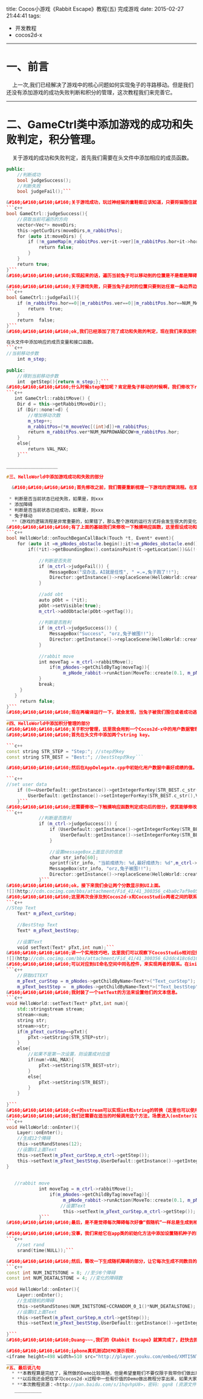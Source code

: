 title: Cocos小游戏《Rabbit Escape》教程(五) 完成游戏
date: 2015-02-27 21:44:41
tags:
- 开发教程
- cocos2d-x
---
# 一、前言
 &#160;&#160;&#160;&#160;上一次,我们已经解决了游戏中的核心问题如何实现兔子的寻路移动。但是我们还没有添加游戏的成功失败判断和积分的管理，这次教程我们来完善它。
 __________
# 二、GameCtrl类中添加游戏的成功和失败判定，积分管理。
&#160;&#160;&#160;&#160;关于游戏的成功和失败判定，首先我们需要在头文件中添加相应的成员函数。  
```c++
public:
    //判断成功
    bool judgeSuccess();
    //判断失败
    bool judgeFail();```

&#160;&#160;&#160;&#160;关于游戏成功，玩过神经猫的童鞋都应该知道，只要将猫围住就算赢了，同比我们的游戏，只要将兔子围住就可以了。
```c++
bool GameCtrl::judgeSuccess(){
    //获取当前可遍历的方向
    vector<Vec*> moveDirs;
    this->getCurDirs(moveDirs,m_rabbitPos);
    for (auto it:moveDirs) {
        if (!m_gameMap[m_rabbitPos.ver+it->ver][m_rabbitPos.hor+it->hor]->isObt){
            return false;
        }
    }
    return true;
}```
&#160;&#160;&#160;&#160;实现起来的话，遍历当前兔子可以移动到的位置是不是都是障碍就行了，如果都是说明成功了，否则则没有成功。

&#160;&#160;&#160;&#160;关于游戏失败，只要当兔子此时的位置只要到达任意一条边界边上，则就说明兔子成功的逃脱了，游戏也失败了。
```c++
bool GameCtrl::judgeFail(){
    if (m_rabbitPos.hor==0||m_rabbitPos.ver==0||m_rabbitPos.hor==NUM_MAPROWANDCOW-1||m_rabbitPos.ver==NUM_MAPROWANDCOW-1) {
        return  true;
    }
    return  false;
}```
&#160;&#160;&#160;&#160;ok,我们已经添加了完了成功和失败的判定，现在我们来添加积分的管理。分析一下，在这个游戏中积分是什么，其实就是兔子移动的次数(step)。如果你能在兔子移动越少的情况下将兔子围住，当然就说明你越牛X。  

在头文件中添加响应的成员变量和接口函数。    
```c++
//当前移动步数
    int m_step;
 
public:
    //得到当前移动步数
    int  getStep(){return m_step;};```
&#160;&#160;&#160;&#160;什么时候step增加呢？肯定是兔子移动的时候啊，我们修改下rabbitMove函数。
```c++
   int GameCtrl::rabbitMove() {
    Dir d = this->getRabbitMoveDir();
    if (Dir::none!=d) {
        //增加移动次数
        m_step++;
        m_rabbitPos=(*m_moveVec[(int)d])+m_rabbitPos;
        return m_rabbitPos.ver*NUM_MAPROWANDCOW+m_rabbitPos.hor;
    }
    else{
        return VAL_MAX;
    }```
     
___________________

#三、HelloWorld中添加游戏成功和失败的部分

  &#160;&#160;&#160;&#160;首先修改之前，我们需要重新梳理一下游戏的逻辑流程。在添加了成功和失败判定部分后，我们游戏的逻辑流程应该是变成这样的:  
  
 * 判断是否当前状态已经失败，如果是，则xxx
 * 添加障碍
 * 判断是否当前状态已经成功，如果是，则xxx
 * 兔子移动  
  **（游戏的逻辑流程是非常重要的，如果错了，那么整个游戏的运行方式将会发生很大的变化。）**
&#160;&#160;&#160;&#160;有了上面的基础我们来修改一下触摸响应函数，这里假设成功和失败后先让它们显示MessageBox然后重新加载场景。
```c++
bool HelloWorld::onTouchBeganCallBack(Touch *t, Event* event){
    for (auto it =m_pNodes_obstacle.begin();it!=m_pNodes_obstacle.end() ; it++) {
        if((*it)->getBoundingBox().containsPoint(t->getLocation())&&(!(*it)->isVisible())){
             
            //判断是否失败
            if (m_ctrl->judgeFail()) {
                MessageBox("没办法，AI就是任性", " =.=,兔子跑了!!");
                Director::getInstance()->replaceScene(HelloWorld::createScene());
            }
 
            //add obt
            auto pObt = (*it);
            pObt->setVisible(true);
            m_ctrl->addObtacle(pObt->getTag());
             
            //判断是否胜利
            if (m_ctrl->judgeSuccess()) {
                MessageBox("Success", "orz,兔子被围!!");
                Director::getInstance()->replaceScene(HelloWorld::createScene());
            }
 
            //rabbit move
            int moveTag = m_ctrl->rabbitMove();
                if(m_pNodes->getChildByTag(moveTag)){
                     m_pNode_rabbit->runAction(MoveTo::create(0.1, m_pNodes->getChildByTag(moveTag)->getPosition()));
            }
            break;
     }
   }
     return false;
}```
&#160;&#160;&#160;&#160;现在再编译运行一下，就会发现，当兔子被我们围住或者成功逃脱后就会有了成功和失败的判定。:)
_______________________
#四、HelloWorld中添加积分管理的部分
&#160;&#160;&#160;&#160;关于积分管理，这里我会用到一个Cocos2d-x中的用户数据管理UserDefault来管理玩家的最好成绩。  
&#160;&#160;&#160;&#160;首先在头文件中添加两个string key。     

```c++
const string STR_STEP = "Step:"; //step的key
const string STR_BEST = "Best:"; //bestStep的key```

&#160;&#160;&#160;&#160;然后在AppDelegate.cpp中初始化用户数据中最好成绩的值。  

```c++
//set user data
    if (0==UserDefault::getInstance()->getIntegerForKey(STR_BEST.c_str())) {
        UserDefault::getInstance()->setIntegerForKey(STR_BEST.c_str(),VAL_MAX);
    }```
&#160;&#160;&#160;&#160;还需要修改一下触摸响应函数判定成功后的部分，使其能够修改最好成绩，并且在MessageBox上面显示出来。  
```c++
            //判断是否胜利
            if (m_ctrl->judgeSuccess()) {
                if (UserDefault::getInstance()->getIntegerForKey(STR_BEST.c_str())>m_ctrl->getStep()) {
                    UserDefault::getInstance()->setIntegerForKey(STR_BEST.c_str(), m_ctrl->getStep());
                }
                 
                //设置messageBox上面显示的信息
                char str_info[60];
                sprintf(str_info, "当前成绩为: %d,最好成绩为: %d",m_ctrl->getStep(),UserDefault::getInstance()->getIntegerForKey(STR_BEST.c_str()));
                MessageBox(str_info, "orz,兔子被围!!");
                Director::getInstance()->replaceScene(HelloWorld::createScene());
            }```
&#160;&#160;&#160;&#160;ok，接下来我们会让两个分数显示到UI上面。  
![](http://cdn.cocimg.com/bbs/attachment/Fid_41/41_300356_c4ba0c7af9e05fb.png?ra=0.19033564743585885)  
&#160;&#160;&#160;&#160;这里再次会涉及到Cocos2d-x和CocosStudio两者之间的联系，需要使用UI::Text组件将其联系起来，添加响应的成员变量和成员函数。
```c++
//Step Text
    Text* m_pText_curStep;
     
    //BestStep Text
    Text* m_pText_bestStep;
 
    //设置Text
    void setText(Text* pTxt,int num);```
&#160;&#160;&#160;&#160;讲一个实用技巧吧，这里我们可以观察下CocosStudio相对应控件属性的类型值。
![](http://cdn.cocimg.com/bbs/attachment/Fid_41/41_300356_62ddc418c6d1020.png?ra=0.21180030005052686)  
&#160;&#160;&#160;&#160;可以对应到UI命名空间中同名控件，来实现两者的联系。在init方法中获取Text。
```c++
    //获取UITEXT
    m_pText_curStep = m_pNodes->getChildByName<Text*>("Text_curStep");
    m_pText_bestStep =  m_pNodes->getChildByName<Text*>("Text_bestStep");```
&#160;&#160;&#160;&#160;我封装了一个setText的方法来设置他们的文本信息。
```c++
void HelloWorld::setText(Text* pTxt,int num){
    std::stringstream stream;
    stream<<num;
    string str;
    stream>>str;
    if(m_pText_curStep==pTxt){
        pTxt->setString(STR_STEP+str);
    }
    else{
        //如果不是第一次设置，则设置成对应值
        if(num!=VAL_MAX){
            pTxt->setString(STR_BEST+str);
        }
        else{
            pTxt->setString(STR_BEST);
        }
    }
     
}```
&#160;&#160;&#160;&#160;C++的sstream可以实现int和string的转换（这里也可以使用Cocos2d-x中的数据结构Value实现，童鞋们可以思考一下）  
&#160;&#160;&#160;&#160;我们还需要在适当的时候调用这个方法，场景进入(onEnter)以及兔子移动的时候。
```c++
void HelloWorld::onEnter(){
    Layer::onEnter();
    //生成12个障碍
    this->setRandStones(12);
    //设置UI上面Text
    this->setText(m_pText_curStep,m_ctrl->getStep());
    this->setText(m_pText_bestStep,UserDefault::getInstance()->getIntegerForKey(STR_BEST.c_str()));
}
 
 
   //rabbit move
            int moveTag = m_ctrl->rabbitMove();
                if(m_pNodes->getChildByTag(moveTag)){
                     m_pNode_rabbit->runAction(MoveTo::create(0.1, m_pNodes->getChildByTag(moveTag)->getPosition()));
                    //设置Text
                     this->setText(m_pText_curStep,m_ctrl->getStep());
            }```
&#160;&#160;&#160;&#160;最后，是不是觉得每次障碍每次好像“假随机”一样总是生成到相同的位置，总是12个石头让人很不爽。  

&#160;&#160;&#160;&#160;没事，我们来给它在app类的初始化方法中添加设置随机种子的函数，让它变成个“真随机"。     
```c++
    //set rand
    srand(time(NULL));```

&#160;&#160;&#160;&#160;然后，需改一下生成随机障碍的部分，让它每次生成不同数目的障碍。
```c++
const int NUM_INITSTONE = 8; //至少8个障碍
const int NUM_DEATALSTONE = 4; //变化的障碍数
 
void HelloWorld::onEnter(){
    Layer::onEnter();
    //生成随机的障碍
    this->setRandStones(NUM_INITSTONE+CCRANDOM_0_1()*NUM_DEATALSTONE);
    //设置UI上面Text
    this->setText(m_pText_curStep,m_ctrl->getStep());
    this->setText(m_pText_bestStep,UserDefault::getInstance()->getIntegerForKey(STR_BEST.c_str()));
  
}```
&#160;&#160;&#160;&#160;Duang~~~,我们的《Rabbit Escape》就算完成了，赶快去抓兔子吧。

&#160;&#160;&#160;&#160;iphone真机测试DEMO演示视频:
<iframe height=498 width=510 src="http://player.youku.com/embed/XMTI5NTI2Nzg5Mg==" frameborder=0 allowfullscreen></iframe>
__________
#五、最后说几句
  * **本教程算是完结了，虽然做的Demo比较简陋，但是希望童鞋们不要仅限于我带你们做出来的Demo，应该想一下给它添加你们自己的元素,比如背景音乐的添加，兔子的动画，游戏平衡的调整，寻路算法的优化等等.....希望每个看过这个教程的童鞋都能做出一个属于自己的神经兔。** 
  * **以后我还会把在学习cocos2d-x过程中一些有价值的Demo做出教程分享出来，如果大家有对教程什么不懂的地方以及我讲的什么不对的地方可以给我留言，或者新浪微博@Tezika给我私信，我会在第一时间内回复。**
  * **本次教程资源：<http://pan.baidu.com/s/1hqvhpU8>，密码: gqn8 (资源文件包括项目文件夹中的Classes以及Resources文件夹，CocosStudio资源文件夹Rabbit).**
   __________
